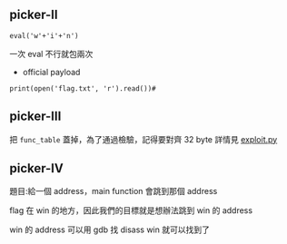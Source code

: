 

## picker-II
```
eval('w'+'i'+'n')
```
一次 eval 不行就包兩次
- official payload
```
print(open('flag.txt', 'r').read())#
```

## picker-III
把 `func_table` 蓋掉，為了通過檢驗，記得要對齊 32 byte
詳情見 [exploit.py](/pickerIII_explot.py)

## picker-IV
題目:給一個 address，main function 會跳到那個 address

flag 在 win 的地方，因此我們的目標就是想辦法跳到 win 的 address

win 的 address 可以用 gdb 找 disass win 就可以找到了
